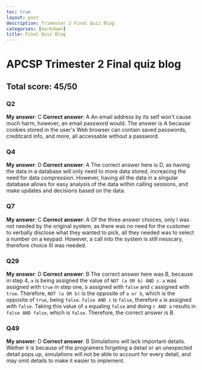 ```yaml
---
toc: true
layout: post
description: Trimester 2 Final Quiz Blog
categories: [markdown]
title: Final Quiz Blog
---
```


# APCSP Trimester 2 Final quiz blog
## Total score: 45/50

### Q2
**My answer**: C
**Correct answer**: A
An email address by its self won't cause much harm, however, an email password would. The answer is A because cookies stored in the user's Web browser can contain saved passwords, creditcard info, and more, all accessable without a password.

### Q4
**My answer**: D
**Correct answer**: A
The correct answer here is D, as having the data in a database will only need to more data stored, increacing the need for data compression. However, having all the data in a singular database allows for easy analysis of the data within calling sessions, and make updates and decisions based on the data.

### Q7
**My answer**: C
**Correct answer**: A
Of the three answer choices, only I was not needed by the original system, as there was no need for the customer to verbally disclose what they wanted to pick, all they needed was to select a number on a keypad. However, a call into the system is still nesscary, therefore choice III was needed.


### Q29
**My answer**: D
**Correct answer**: B
The correct answer here was B, because in step 4, `a` is being assigned the value of `NOT (a OR b) AND c`. `a` was assigned with `true` in step one, `b` assigned with `false` and `c` assigned with `true`. Therefore, `NOT (a OR b)` is the opposite of `a or b`, which is the opposite of `true`, being `false`. `false AND c` is `false`, therefore `a` is assigned with `false`. Taking this value of `a` equaling `false` and doing `c AND a` results in `false AND false`, which is `false`. Therefore, the correct answer is B.

### Q49
**My answer**: D
**Correct answer**: B
Simulations will lack important details. Wether it is because of the programers forgeting a detail or an unexpected detail pops up, simulations will not be able to account for every detail, and may omit details to make it easier to implement.
